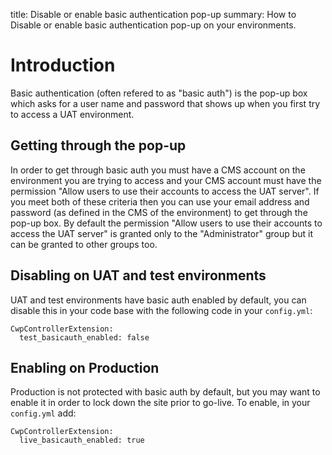 title: Disable or enable basic authentication pop-up
summary: How to Disable or enable basic authentication pop-up on your environments.

# Introduction

Basic authentication (often refered to as "basic auth") is the pop-up box which asks for a user name and password that shows up when you first try to access a UAT environment.

## Getting through the pop-up

In order to get through basic auth you must have a CMS account on the environment you are trying to access and your CMS account must have the permission "Allow users to use their accounts to access the UAT server". If you meet both of these criteria then you can use your email address and password (as defined in the CMS of the environment) to get through the pop-up box. By default the permission "Allow users to use their accounts to access the UAT server" is granted only to the "Administrator" group but it can be granted to other groups too.

## Disabling on UAT and test environments

UAT and test environments have basic auth enabled by default, you can disable this in your code base with the following code in your `config.yml`:

```
CwpControllerExtension:
  test_basicauth_enabled: false
```

## Enabling on Production

Production is not protected with basic auth by default, but you may want to enable it in order to lock down the site prior to go-live. To enable, in your `config.yml` add:

```
CwpControllerExtension:
  live_basicauth_enabled: true
```
